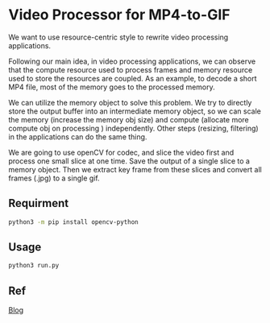 # Video Processor for MP4-to-GIF

We want to use resource-centric style to rewrite video processing applications.

Following our main idea, in video processing applications, we can observe that the compute resource used to process frames and memory resource used to store the resources are coupled. As an example, to decode a short MP4 file, most of the memory goes to the processed memory.  

We can utilize the memory object to solve this problem. We try to directly store the output buffer into an intermediate memory object, so we can scale the memory (increase the memory obj size) and compute (allocate more compute obj on processing ) independently. Other steps (resizing, filtering) in the applications can do the same thing.

We are going to use openCV for codec, and slice the video first and process one small slice at one time. Save the output of a single slice to a memory object. Then we extract key frame from these slices and convert all frames (.jpg) to a single gif.

## Requirment

<!-- ```bash
python -m pip install ffmpy3
python -m pip install -U memory_profiler
``` -->
<!-- Download ffmpeg here: [FFMPEG build](https://www.gyan.dev/ffmpeg/builds/ffmpeg-git-essentials.7z),  
and then put ffmpeg.exe in the root directory. -->
```bash
python3 -m pip install opencv-python
```

## Usage

```bash
python3 run.py
```

## Ref

<!-- [serverless-benchmarks](https://github.com/spcl/serverless-benchmarks/tree/master/benchmarks/200.multimedia/220.video-processing) -->
[Blog](https://www.blog.pythonlibrary.org/2021/06/29/converting-mp4-to-animated-gifs-with-python/)
